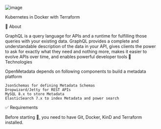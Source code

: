![image](https://user-images.githubusercontent.com/23049337/226944668-7c05e317-31c5-4e47-a5e1-f35f2606c56c.png)
 
Kubernetes in Docker with Terraform



🎯 About

GraphQL is a query language for APIs and a runtime for fulfilling those queries with your existing data. GraphQL provides a complete and understandable description of the data in your API, gives clients the power to ask for exactly what they need and nothing more, makes it easier to evolve APIs over time, and enables powerful developer tools
🚀 Technologies

OpenMetadata depends on following components to build a metadata platform

    JsonSchemas for defining Metadata Schemas
    Dropwizard/Jetty for REST APIs
    MySQL 8.x to store Metadata
    ElasticSearch 7.x to index Metadata and power search

✅ Requirements

Before starting 🏁, you need to have Git, Docker, KinD and Terraform installed.

